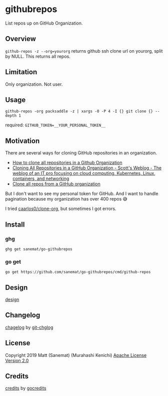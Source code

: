 # githubrepos

List repos up on GitHub Organization.

## Overview

`github-repos -z --org=yourorg` returns github ssh clone url on yourorg, split by NULL.
This returns all repos.

## Limitation

Only organization. Not user.

## Usage

```
github-repos -org packsaddle -z | xargs -0 -P 4 -I {} git clone {} --depth 1
```

required: `GITHUB_TOKEN=__YOUR_PERSONAL_TOKEN__`

## Motivation

There are several ways for cloning GitHub repositories in an organization.
- [How to clone all repositories in a Github Organization](https://medium.com/@kevinsimper/how-to-clone-all-repositories-in-a-github-organization-8ccc6c4bd9df)
- [Cloning All Repositories in a GitHub Organization - Scott's Weblog - The weblog of an IT pro focusing on cloud computing, Kubernetes, Linux, containers, and networking](https://blog.scottlowe.org/2018/07/19/cloning-all-repositories-in-a-github-organization/)
- [Clone all repos from a GitHub organization](https://gist.github.com/caniszczyk/3856584)

But I don't want to see my personal token for GitHub. And I want to handle pagination because my organization has over 400 repos :sweat_smile:

I tried [caarlos0/clone-org](https://github.com/caarlos0/clone-org), but sometimes I got errors.

## Install

### ghg
`ghg get sanemat/go-githubrepos`

### go get
`go get https://github.com/sanemat/go-githubrepos/cmd/github-repos
`

## Design

[design](./design.md)

## Changelog

[chagelog](./changelog.md) by [git-chglog](https://github.com/git-chglog/git-chglog)

## License

Copyright 2019 Matt (Sanemat) (Murahashi Kenichi)
[Apache License Version 2.0](./license.txt)

## Credits

[credits](./credits.txt) by [gocredits](https://github.com/Songmu/gocredits/)

